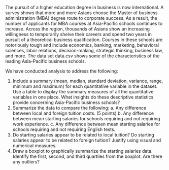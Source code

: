 The pursuit of a higher education degree in business is now international. A survey shows that more and more Asians choose the Master of business administration (MBA) degree route to corporate success. As a result, the number of applicants for MBA courses at Asia-Pacific schools continues to increase. Across the region, thousands of Asians show an increasing willingness to temporarily shelve their careers and spend two years in pursuit of a theoretical business qualification. Courses in these schools are notoriously tough and include economics, banking, marketing, behavioral sciences, labor relations, decision-making, strategic thinking, business law, and more. The data set data.csv shows some of the characteristics of the leading Asia-Pacific business schools.

We have conducted analysis to address the following:
1. Include a summary (mean, median, standard deviation, variance, range, minimum and maximum) for each quantitative variable in the dataset. Use a table to display the summary measures of all the quantitative variables in one place. What insights do these descriptive statistics provide concerning Asia-Pacific business schools? 
2. Summarize the data to compare the following:
  a. Any difference between local and foreign tuition costs. (5 points)
  b. Any difference between mean starting salaries for schools requiring and not requiring work experience. 
  c. Any difference between mean starting salaries for schools requiring and not requiring English tests. 
3. Do starting salaries appear to be related to local tuition? Do starting salaries appear to be related to foreign tuition? Justify using visual and numerical measures. 
4. Draw a boxplot to graphically summarize the starting salaries data. Identify the first, second, and third quartiles from the boxplot. Are there any outliers? 
